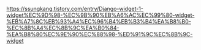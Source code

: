 https://ssungkang.tistory.com/entry/Django-widget-1-widget%EC%9D%98-%EC%9B%90%EB%A6%AC%EC%99%80-widget-%EB%A7%8C%EB%93%A4%EC%96%B4%EB%B3%B4%EA%B8%B0-%EC%8B%A4%EC%8B%9C%EA%B0%84-%EA%B8%80%EC%9E%90%EC%88%98-%ED%91%9C%EC%8B%9C-widget